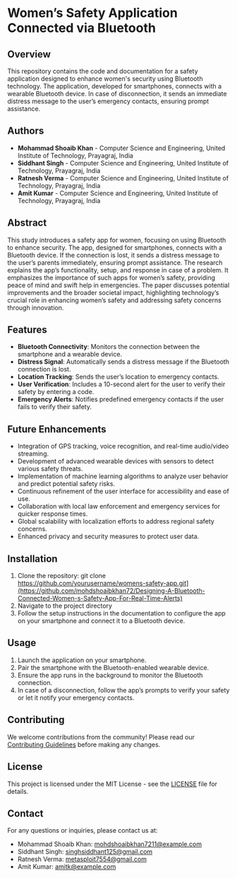 # Women’s Safety Application Connected via Bluetooth

## Overview

This repository contains the code and documentation for a safety application designed to enhance women's security using Bluetooth technology. The application, developed for smartphones, connects with a wearable Bluetooth device. In case of disconnection, it sends an immediate distress message to the user’s emergency contacts, ensuring prompt assistance.

## Authors

- **Mohammad Shoaib Khan** - Computer Science and Engineering, United Institute of Technology, Prayagraj, India
- **Siddhant Singh** - Computer Science and Engineering, United Institute of Technology, Prayagraj, India
- **Ratnesh Verma** - Computer Science and Engineering, United Institute of Technology, Prayagraj, India
- **Amit Kumar** - Computer Science and Engineering, United Institute of Technology, Prayagraj, India

## Abstract

This study introduces a safety app for women, focusing on using Bluetooth to enhance security. The app, designed for smartphones, connects with a Bluetooth device. If the connection is lost, it sends a distress message to the user’s parents immediately, ensuring prompt assistance. The research explains the app’s functionality, setup, and response in case of a problem. It emphasizes the importance of such apps for women’s safety, providing peace of mind and swift help in emergencies. The paper discusses potential improvements and the broader societal impact, highlighting technology’s crucial role in enhancing women’s safety and addressing safety concerns through innovation.

## Features

- **Bluetooth Connectivity**: Monitors the connection between the smartphone and a wearable device.
- **Distress Signal**: Automatically sends a distress message if the Bluetooth connection is lost.
- **Location Tracking**: Sends the user’s location to emergency contacts.
- **User Verification**: Includes a 10-second alert for the user to verify their safety by entering a code.
- **Emergency Alerts**: Notifies predefined emergency contacts if the user fails to verify their safety.

## Future Enhancements

- Integration of GPS tracking, voice recognition, and real-time audio/video streaming.
- Development of advanced wearable devices with sensors to detect various safety threats.
- Implementation of machine learning algorithms to analyze user behavior and predict potential safety risks.
- Continuous refinement of the user interface for accessibility and ease of use.
- Collaboration with local law enforcement and emergency services for quicker response times.
- Global scalability with localization efforts to address regional safety concerns.
- Enhanced privacy and security measures to protect user data.

## Installation

1. Clone the repository: git clone https://github.com/yourusername/womens-safety-app.git](https://github.com/mohdshoaibkhan72/Designing-A-Bluetooth-Connected-Women-s-Safety-App-For-Real-Time-Alerts)
2. Navigate to the project directory
3. Follow the setup instructions in the documentation to configure the app on your smartphone and connect it to a Bluetooth device.

## Usage

1. Launch the application on your smartphone.
2. Pair the smartphone with the Bluetooth-enabled wearable device.
3. Ensure the app runs in the background to monitor the Bluetooth connection.
4. In case of a disconnection, follow the app’s prompts to verify your safety or let it notify your emergency contacts.

## Contributing

We welcome contributions from the community! Please read our [Contributing Guidelines](CONTRIBUTING.md) before making any changes.

## License

This project is licensed under the MIT License - see the [LICENSE](LICENSE) file for details.

## Contact

For any questions or inquiries, please contact us at:  

- Mohammad Shoaib Khan: mohdshoaibkhan7211@example.com
- Siddhant Singh: singhsiddhant125@gmail.com
- Ratnesh Verma: metasploit7554@gmail.com
- Amit Kumar: amitk@example.com
